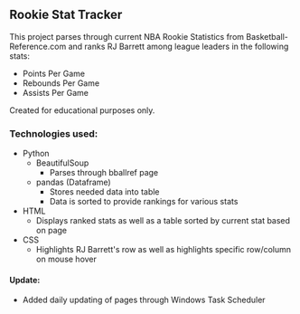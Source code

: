 ## Rookie Stat Tracker

This project parses through current NBA Rookie Statistics from Basketball-Reference.com and ranks RJ Barrett among league leaders in the following stats:
* Points Per Game
* Rebounds Per Game
* Assists Per Game

Created for educational purposes only.

### Technologies used:
* Python
    * BeautifulSoup
        * Parses through bballref page
    * pandas (Dataframe)
        * Stores needed data into table
        * Data is sorted to provide rankings for various stats
* HTML
    * Displays ranked stats as well as a table sorted by current stat based on page
* CSS
    * Highlights RJ Barrett's row as well as highlights specific row/column on mouse hover


#### Update:
* Added daily updating of pages through Windows Task Scheduler
